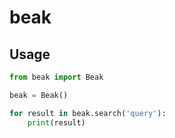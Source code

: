 # beak

## Usage
```python
from beak import Beak

beak = Beak()

for result in beak.search('query'):
    print(result)
```
